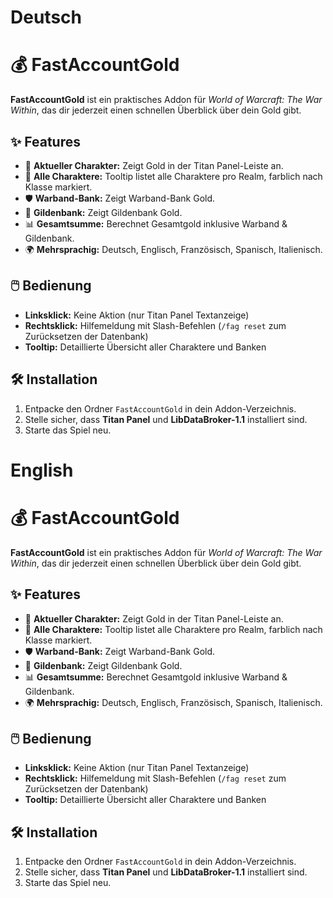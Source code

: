# Deutsch
# 💰 FastAccountGold

**FastAccountGold** ist ein praktisches Addon für *World of Warcraft: The War Within*, das dir jederzeit einen schnellen Überblick über dein Gold gibt.

## ✨ Features

- 🧾 **Aktueller Charakter:** Zeigt Gold in der Titan Panel-Leiste an.
- 👥 **Alle Charaktere:** Tooltip listet alle Charaktere pro Realm, farblich nach Klasse markiert.
- 🛡️ **Warband-Bank:** Zeigt Warband-Bank Gold.
- 🏰 **Gildenbank:** Zeigt Gildenbank Gold.
- 📊 **Gesamtsumme:** Berechnet Gesamtgold inklusive Warband & Gildenbank.
- 🌍 **Mehrsprachig:** Deutsch, Englisch, Französisch, Spanisch, Italienisch.

## 🖱️ Bedienung

- **Linksklick:** Keine Aktion (nur Titan Panel Textanzeige)
- **Rechtsklick:** Hilfemeldung mit Slash-Befehlen (`/fag reset` zum Zurücksetzen der Datenbank)
- **Tooltip:** Detaillierte Übersicht aller Charaktere und Banken

## 🛠️ Installation

1. Entpacke den Ordner `FastAccountGold` in dein Addon-Verzeichnis.
2. Stelle sicher, dass **Titan Panel** und **LibDataBroker-1.1** installiert sind.
3. Starte das Spiel neu.

# English
# 💰 FastAccountGold

**FastAccountGold** ist ein praktisches Addon für *World of Warcraft: The War Within*, das dir jederzeit einen schnellen Überblick über dein Gold gibt.

## ✨ Features

- 🧾 **Aktueller Charakter:** Zeigt Gold in der Titan Panel-Leiste an.
- 👥 **Alle Charaktere:** Tooltip listet alle Charaktere pro Realm, farblich nach Klasse markiert.
- 🛡️ **Warband-Bank:** Zeigt Warband-Bank Gold.
- 🏰 **Gildenbank:** Zeigt Gildenbank Gold.
- 📊 **Gesamtsumme:** Berechnet Gesamtgold inklusive Warband & Gildenbank.
- 🌍 **Mehrsprachig:** Deutsch, Englisch, Französisch, Spanisch, Italienisch.

## 🖱️ Bedienung

- **Linksklick:** Keine Aktion (nur Titan Panel Textanzeige)
- **Rechtsklick:** Hilfemeldung mit Slash-Befehlen (`/fag reset` zum Zurücksetzen der Datenbank)
- **Tooltip:** Detaillierte Übersicht aller Charaktere und Banken

## 🛠️ Installation

1. Entpacke den Ordner `FastAccountGold` in dein Addon-Verzeichnis.
2. Stelle sicher, dass **Titan Panel** und **LibDataBroker-1.1** installiert sind.
3. Starte das Spiel neu.
